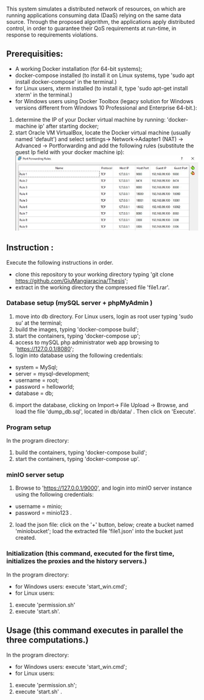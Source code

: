 This system simulates a distributed network of resources, on which are running applications consuming data (DaaS) relying on the same data source. Through the proposed algorithm, the applications apply distributed control, in order to guarantee their QoS requirements at run-time, in response to requirements violations.
## Prerequisities:
- A working Docker installation (for 64-bit systems);
- docker-compose installed  (to install it on Linux systems, type 'sudo apt install docker-compose' in the terminal.)
- for Linux users, xterm installed (to install it, type 'sudo apt-get install xterm' in the terminal.)
- for Windows users using Docker Toolbox (legacy solution for Windows versions different from Windows 10 Professional and Enterprise 64-bit.):
 1. determine the IP of your Docker virtual machine by running: 'docker-machine ip' after starting docker;
 2. start Oracle VM VirtualBox, locate the Docker virtual machine (usually named 'default') and select settings-> Network->Adapter1 (NAT) -> Advanced -> Portforwarding and add the following rules (substitute the guest Ip field with your docker machine ip):
 ![](https://github.com/GiuMangiaracina/Thesis/blob/master/ports.JPG)
 
## Instruction : 
Execute the following instructions in order.

- clone this repository to your working directory typing 'git clone https://github.com/GiuMangiaracina/Thesis';
- extract in the working directory the compressed file  'file1.rar'.
### Database setup (mySQL server + phpMyAdmin )
1. move into  db directory. For Linux users, login as root user typing 'sudo su' at the terminal;
2. build the images, typing 'docker-compose build';
3. start the containers, typing 'docker-compose up';
4. access to mySQL php administrator web app browsing to 'https://127.0.0.1/8080';
5. login into database using the following credentials: 
 - system = MySql;
 - server = mysql-development;
 - username = root;
 - password = helloworld;
 - database = db;
6. import the database, clicking on Import-> File Upload -> Browse, and load the file 'dump_db.sql', located in db/data/ . Then click on 'Execute'.
### Program setup
In the program directory:
1. build the containers, typing 'docker-compose build';
2. start the containers, typing 'docker-compose up'.
### minIO server setup
1. Browse to 'https://127.0.0.1/9000', and login into minIO server instance using the following credentials: 
- username = minio;
- password = minio123 .
2. load the json file: click on the '+' button, below; create a bucket named 'miniobucket'; load the extracted file 'file1.json' into the bucket just created.

### Initialization (this command, executed for the first time, initializes the proxies and the history servers.)
In the program directory:

- for Windows users: execute 'start_win.cmd';
- for Linux users: 
1. execute 'permission.sh'
2. execute 'start.sh'.
## Usage (this command executes in parallel the three computations.)
In the program directory:
- for Windows users:
execute 'start_win.cmd';
- for Linux users:
1. execute 'permission.sh';
2. execute 'start.sh' .
